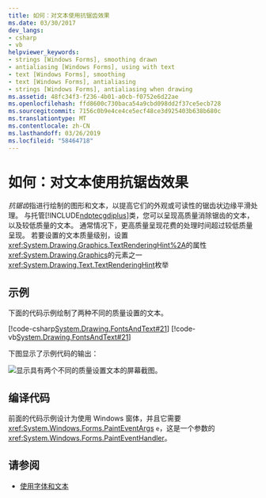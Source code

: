 ```yaml
---
title: 如何：对文本使用抗锯齿效果
ms.date: 03/30/2017
dev_langs:
- csharp
- vb
helpviewer_keywords:
- strings [Windows Forms], smoothing drawn
- antialiasing [Windows Forms], using with text
- text [Windows Forms], smoothing
- text [Windows Forms], antialiasing
- strings [Windows Forms], antialiasing when drawing
ms.assetid: 48fc34f3-f236-4b01-a0cb-f0752e6d22ae
ms.openlocfilehash: ffd8600c730baca54a9cbd098dd2f37ce5ecb728
ms.sourcegitcommit: 7156c0b9e4ce4ce5ecf48ce3d925403b638b680c
ms.translationtype: MT
ms.contentlocale: zh-CN
ms.lasthandoff: 03/26/2019
ms.locfileid: "58464718"
---
```

# <a name="how-to-use-antialiasing-with-text"></a>如何：对文本使用抗锯齿效果
*抗锯齿*指进行绘制的图形和文本，以提高它们的外观或可读性的锯齿状边缘平滑处理。 与托管[!INCLUDE[ndptecgdiplus](../../../../includes/ndptecgdiplus-md.md)]类，您可以呈现高质量消除锯齿的文本，以及较低质量的文本。 通常情况下，更高质量呈现花费的处理时间超过较低质量呈现。 若要设置的文本质量级别，设置<xref:System.Drawing.Graphics.TextRenderingHint%2A>的属性<xref:System.Drawing.Graphics>的元素之一<xref:System.Drawing.Text.TextRenderingHint>枚举  
  
## <a name="example"></a>示例  
 下面的代码示例绘制了两种不同的质量设置的文本。  
  
 [!code-csharp[System.Drawing.FontsAndText#21](~/samples/snippets/csharp/VS_Snippets_Winforms/System.Drawing.FontsAndText/CS/Class1.cs#21)]
 [!code-vb[System.Drawing.FontsAndText#21](~/samples/snippets/visualbasic/VS_Snippets_Winforms/System.Drawing.FontsAndText/VB/Class1.vb#21)]  
 
 下图显示了示例代码的输出：  
  
 ![显示具有两个不同的质量设置文本的屏幕截图。](./media/how-to-use-antialiasing-with-text/antialiasing-text-quality-settings.png)  
  
## <a name="compiling-the-code"></a>编译代码  
 前面的代码示例设计为使用 Windows 窗体，并且它需要<xref:System.Windows.Forms.PaintEventArgs> `e`，这是一个参数的<xref:System.Windows.Forms.PaintEventHandler>。  
  
## <a name="see-also"></a>请参阅
- [使用字体和文本](using-fonts-and-text.md)
